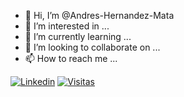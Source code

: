 - 👋 Hi, I’m @Andres-Hernandez-Mata
- 👀 I’m interested in ...
- 🌱 I’m currently learning ...
- 💞️ I’m looking to collaborate on ...
- 📫 How to reach me ...

<!---
Andres-Hernandez-Mata/Andres-Hernandez-Mata is a ✨ special ✨ repository because its `README.md` (this file) appears on your GitHub profile.
You can click the Preview link to take a look at your changes.
--->
[![Linkedin](https://img.shields.io/badge/linked-in-369?style=flat-square&logo=linkedin&label=LinkedIn&logoColor=white&color=blue)](https://www.linkedin.com/in/andrew-novac)
[![Visitas](https://komarev.com/ghpvc/?username=Andres-Hernandez-Mata&logo=GitHub&label=GitHub%20Visits&color=336699&logoColor=white&style=flat-square)](https://github.com/Andres-Hernandez-Mata)

